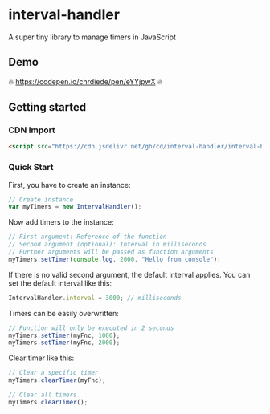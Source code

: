 # interval-handler

A super tiny library to manage timers in JavaScript

## Demo

🔥 https://codepen.io/chrdiede/pen/eYYjpwX 🔥

## Getting started

### CDN Import

```html
<script src="https://cdn.jsdelivr.net/gh/cd/interval-handler/interval-handler.min.js"></script>
```

### Quick Start

First, you have to create an instance:

```javascript
// Create instance
var myTimers = new IntervalHandler();
```

Now add timers to the instance:

```javascript
// First argument: Reference of the function
// Second argument (optional): Interval in milliseconds
// Further arguments will be passed as function arguments
myTimers.setTimer(console.log, 2000, "Hello from console");
```

If there is no valid second argument, the default interval applies. You can set the default interval like this:

```javascript
IntervalHandler.interval = 3000; // milliseconds
```

Timers can be easily overwritten:

```javascript
// Function will only be executed in 2 seconds
myTimers.setTimer(myFnc, 1000);
myTimers.setTimer(myFnc, 2000);
```

Clear timer like this:

```javascript
// Clear a specific timer
myTimers.clearTimer(myFnc);

// Clear all timers
myTimers.clearTimer();
```
